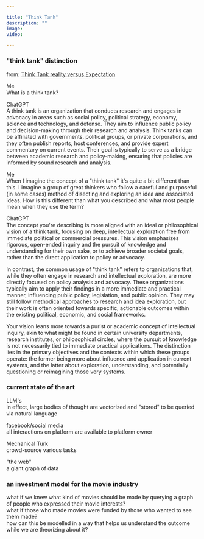 ```yaml
---

title: "Think Tank"
description: ""
image:
video:

---
```


### "think tank" distinction

from: [Think Tank reality versus Expectation](https://chat.openai.com/share/ed6b3397-3790-4e05-bb30-b09af08e6f8d)

Me   
What is a think tank?   

ChatGPT   
A think tank is an organization that conducts research and engages in advocacy in areas such as social policy, political strategy, economy, science and technology, and defense. They aim to influence public policy and decision-making through their research and analysis. Think tanks can be affiliated with governments, political groups, or private corporations, and they often publish reports, host conferences, and provide expert commentary on current events. Their goal is typically to serve as a bridge between academic research and policy-making, ensuring that policies are informed by sound research and analysis.   

Me   
When I imagine the concept of a "think tank" it's quite a bit different than this. I imagine a group of great thinkers who follow a careful and purposeful (in some cases) method of disecting and exploring an idea and associated ideas.  How is this different than what you described and what most people mean when they use the term?   

ChatGPT   
The concept you're describing is more aligned with an ideal or philosophical vision of a think tank, focusing on deep, intellectual exploration free from immediate political or commercial pressures. This vision emphasizes rigorous, open-ended inquiry and the pursuit of knowledge and understanding for their own sake, or to achieve broader societal goals, rather than the direct application to policy or advocacy.   

In contrast, the common usage of "think tank" refers to organizations that, while they often engage in research and intellectual exploration, are more directly focused on policy analysis and advocacy. These organizations typically aim to apply their findings in a more immediate and practical manner, influencing public policy, legislation, and public opinion. They may still follow methodical approaches to research and idea exploration, but their work is often oriented towards specific, actionable outcomes within the existing political, economic, and social frameworks.   
   
Your vision leans more towards a purist or academic concept of intellectual inquiry, akin to what might be found in certain university departments, research institutes, or philosophical circles, where the pursuit of knowledge is not necessarily tied to immediate practical applications. The distinction lies in the primary objectives and the contexts within which these groups operate: the former being more about influence and application in current systems, and the latter about exploration, understanding, and potentially questioning or reimagining those very systems.   


### current state of the art

LLM's   
in effect, large bodies of thought are vectorized and "stored" to be queried via natural language   

facebook/social media   
all interactions on platform are available to platform owner   

Mechanical Turk   
crowd-source various tasks   

"the web"   
a giant graph of data   

### an investment model for the movie industry   
what if we knew what kind of movies should be made by querying a graph of people who expressed their movie interests?   
what if those who made movies were funded by those who wanted to see them made?   
how can this be modelled in a way that helps us understand the outcome while we are theorizing about it?   
